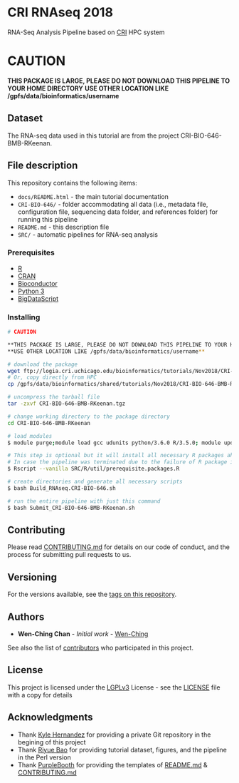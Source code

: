 # CRI RNAseq 2018

RNA-Seq Analysis Pipeline based on [CRI](http://cri.uchicago.edu/) HPC system

# CAUTION

**THIS PACKAGE IS LARGE, PLEASE DO NOT DOWNLOAD THIS PIPELINE TO YOUR HOME DIRECTORY**
**USE OTHER LOCATION LIKE /gpfs/data/bioinformatics/username**

## Dataset

The RNA-seq data used in this tutorial are from the project CRI-BIO-646-BMB-RKeenan.

## File description

This repository contains the following items:
- ```docs/README.html``` - the main tutorial documentation
- ```CRI-BIO-646/``` - folder accommodating all data (i.e., metadata file, configuration file, sequencing data folder, and references folder) for running this pipeline
- ```README.md``` - this description file
- ```SRC/``` - automatic pipelines for RNA-seq analysis

### Prerequisites

* [R](https://www.r-project.org/)
* [CRAN](https://cran.r-project.org/)
* [Bioconductor](https://www.bioconductor.org/)
* [Python 3](https://www.python.org/download/releases/3.0/)
* [BigDataScript](https://pcingola.github.io/BigDataScript/)

### Installing

```bash
# CAUTION

**THIS PACKAGE IS LARGE, PLEASE DO NOT DOWNLOAD THIS PIPELINE TO YOUR HOME DIRECTORY**
**USE OTHER LOCATION LIKE /gpfs/data/bioinformatics/username**

# download the package
wget ftp://logia.cri.uchicago.edu/bioinformatics/tutorials/Nov2018/CRI-BIO-646-BMB-RKeenan.tgz
# Or, copy directly from HPC
cp /gpfs/data/bioinformatics/shared/tutorials/Nov2018/CRI-BIO-646-BMB-RKeenan.tgz .

# uncompress the tarball file
tar -zxvf CRI-BIO-646-BMB-RKeenan.tgz

# change working directory to the package directory
cd CRI-BIO-646-BMB-RKeenan

# load modules
$ module purge;module load gcc udunits python/3.6.0 R/3.5.0; module update

# This step is optional but it will install all necessary R packages ahead.
# In case the pipeline was terminated due to the failure of R package installation later when running the pipeline.
$ Rscript --vanilla SRC/R/util/prerequisite.packages.R

# create directories and generate all necessary scripts
$ bash Build_RNAseq.CRI-BIO-646.sh

# run the entire pipeline with just this command
$ bash Submit_CRI-BIO-646-BMB-RKeenan.sh
```

## Contributing

Please read [CONTRIBUTING.md](https://github.com/wenching/cri_rnaseq_2018/blob/master/CONTRIBUTING.md) for details on our code of conduct, and the process for submitting pull requests to us.

## Versioning

For the versions available, see the [tags on this repository](https://github.com/wenching/cri_rnaseq_2018/tags).

## Authors

* **Wen-Ching Chan** - *Initial work* - [Wen-Ching](https://github.com/wenching)

See also the list of [contributors](https://github.com/wenching/cri_rnaseq_2018/graphs/contributors) who participated in this project.

## License

This project is licensed under the [LGPLv3](https://www.gnu.org/licenses/lgpl-3.0.en.html) License - see the [LICENSE](LICENSE) file with a copy for details

## Acknowledgments

* Thank [Kyle Hernandez](https://github.com/kmhernan) for providing a private Git repository in the begining of this project
* Thank [Riyue Bao](https://github.com/riyuebao) for providing tutorial dataset, figures, and the pipeline in the Perl version
* Thank [PurpleBooth](https://gist.github.com/PurpleBooth) for providing the templates of [README.md](https://gist.github.com/PurpleBooth/109311bb0361f32d87a2) & [CONTRIBUTING.md](https://gist.github.com/PurpleBooth/b24679402957c63ec426)


